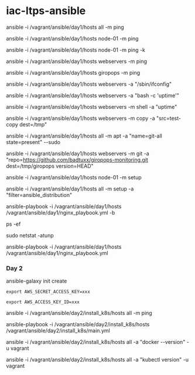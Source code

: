 # iac-ltps-ansible

ansible -i /vagrant/ansible/day1/hosts all -m ping

ansible -i /vagrant/ansible/day1/hosts node-01 -m ping

ansible -i /vagrant/ansible/day1/hosts node-01 -m ping -k

ansible -i /vagrant/ansible/day1/hosts webservers -m ping

ansible -i /vagrant/ansible/day1/hosts giropops -m ping

ansible -i /vagrant/ansible/day1/hosts webservers -a "/sbin/ifconfig"

ansible -i /vagrant/ansible/day1/hosts webservers -a "bash -c 'uptime'"

ansible -i /vagrant/ansible/day1/hosts webservers -m shell -a "uptime"

ansible -i /vagrant/ansible/day1/hosts webservers -m copy -a "src=test-copy dest=/tmp"

ansible -i /vagrant/ansible/day1/hosts all -m apt -a "name=git-all state=present" --sudo

ansible -i /vagrant/ansible/day1/hosts webservers -m git -a "repo=https://github.com/badtuxx/giropops-monitoring.git dest=/tmp/giropops version=HEAD"

ansible -i /vagrant/ansible/day1/hosts node-01 -m setup

ansible -i /vagrant/ansible/day1/hosts all -m setup -a "filter=ansible_distribution"

ansible-playbook -i /vagrant/ansible/day1/hosts /vagrant/ansible/day1/nginx_playbook.yml -b

ps -ef

sudo netstat -atunp

ansible-playbook -i /vagrant/ansible/day1/hosts /vagrant/ansible/day1/nginx_playbook.yml

### Day 2

ansible-galaxy init create

`export AWS_SECRET_ACCESS_KEY=xxx`

`export AWS_ACCESS_KEY_ID=xxx`

ansible -i /vagrant/ansible/day2/install_k8s/hosts all -m ping

ansible-playbook -i /vagrant/ansible/day2/install_k8s/hosts /vagrant/ansible/day2/install_k8s/main.yml

ansible -i /vagrant/ansible/day2/install_k8s/hosts all -a "docker --version" -u vagrant

ansible -i /vagrant/ansible/day2/install_k8s/hosts all -a "kubectl version" -u vagrant